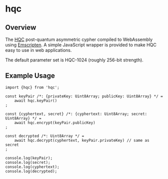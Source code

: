 # hqc

## Overview

The [HQC](https://pq-crystals.org/hqc) post-quantum asymmetric
cypher compiled to WebAssembly using [Emscripten](https://github.com/kripken/emscripten).
A simple JavaScript wrapper is provided to make HQC easy to use in web applications.

The default parameter set is HQC-1024 (roughly 256-bit strength).

## Example Usage

	import {hqc} from 'hqc';

	const keyPair /*: {privateKey: Uint8Array; publicKey: Uint8Array} */ =
		await hqc.keyPair()
	;

	const {cyphertext, secret} /*: {cyphertext: Uint8Array; secret: Uint8Array} */ =
		await hqc.encrypt(keyPair.publicKey)
	;

	const decrypted /*: Uint8Array */ =
		await hqc.decrypt(cyphertext, keyPair.privateKey) // same as secret
	;

	console.log(keyPair);
	console.log(secret);
	console.log(cyphertext);
	console.log(decrypted);
